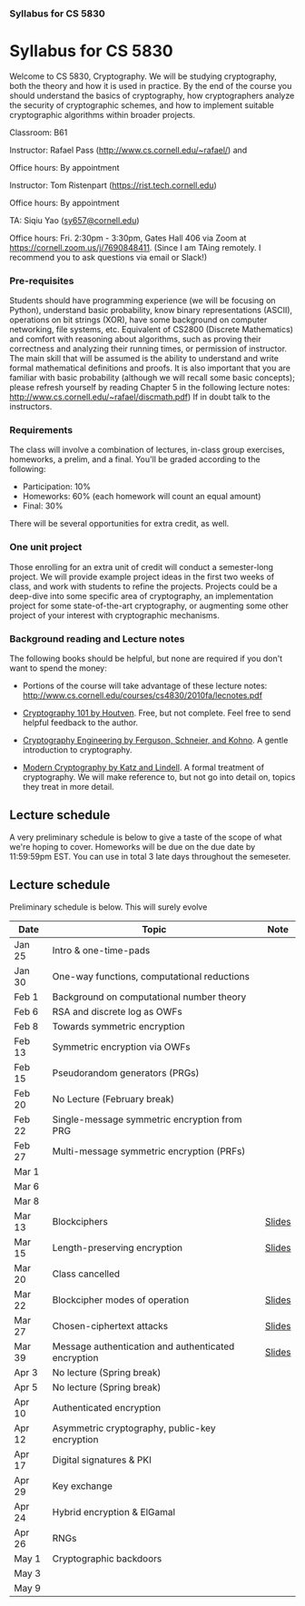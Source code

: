 ### Syllabus for CS 5830

# Syllabus for CS 5830

Welcome to CS 5830, Cryptography. We will be studying cryptography, both the
theory and how it is used in practice. By the end of the course you should
understand the basics of cryptography, how cryptographers analyze the
security of cryptographic schemes, and how to implement suitable
cryptographic algorithms within broader projects. 

Classroom: B61

Instructor: Rafael Pass (http://www.cs.cornell.edu/~rafael/) and

Office hours: By appointment

Instructor: Tom Ristenpart (https://rist.tech.cornell.edu)

Office hours: By appointment

TA: Siqiu Yao (sy657@cornell.edu)

Office hours: Fri. 2:30pm - 3:30pm, Gates Hall 406 via Zoom at https://cornell.zoom.us/j/7690848411.
(Since I am TAing remotely. I recommend you to ask questions via email or Slack!)


### Pre-requisites

Students should have programming experience (we will be focusing on Python),
understand basic probability, know binary representations (ASCII), operations on
bit strings (XOR), have some background on computer networking, file systems,
etc.  Equivalent of CS2800 (Discrete Mathematics) and comfort with reasoning
about algorithms, such as proving their correctness and analyzing their running
times, or permission of instructor.  The main skill that will be assumed is the
ability to understand and write formal mathematical definitions and proofs. It
is also important that you are familiar with basic probability (although we will
recall some basic concepts); please refresh yourself by reading Chapter 5 in the
following lecture notes: http://www.cs.cornell.edu/~rafael/discmath.pdf) If in
doubt talk to the instructors.


### Requirements

The class will involve a combination of lectures, in-class group exercises,
homeworks, a prelim, and a final. You'll be graded according to the following:

* Participation: 10%
* Homeworks:  60% (each homework will count an equal amount)
* Final:  30% 

There will be several opportunities for extra credit, as well.


### One unit project

Those enrolling for an extra unit of credit will conduct a semester-long
project. We will provide example project ideas in the first two weeks of class,
and work with students to refine the projects. Projects could be a deep-dive into some specific area of cryptography, 
an implementation project for some state-of-the-art cryptography, or augmenting
some other project of your interest with cryptographic mechanisms. 

### Background reading and Lecture notes

The following books should be helpful, but none are required if you don't want to spend the money:


* Portions of the course will take advantage of these lecture notes: http://www.cs.cornell.edu/courses/cs4830/2010fa/lecnotes.pdf
* [Cryptography 101 by Houtven](https://www.crypto101.io/). Free, but not complete. Feel free to send helpful feedback to the author.

* [Cryptography Engineering by Ferguson, Schneier, and Kohno](https://www.schneier.com/books/cryptography_engineering/). A gentle
  introduction to cryptography.

* [Modern Cryptography by Katz and Lindell](http://www.cs.umd.edu/~jkatz/imc.html). A formal treatment of cryptography.
  We will make reference to, but not go into detail on, topics they treat in
  more detail.


## Lecture schedule

A very preliminary schedule is below to give a taste of the scope of
what we're hoping to cover.  Homeworks will be due on the due date by
11:59:59pm EST. You can use in total 3 late days throughout the semeseter. 



## Lecture schedule

Preliminary schedule is below. This will surely evolve


| Date |  Topic  |  Note |
|------|---------|--------|
| Jan 25 | Intro & one-time-pads |  |
| Jan 30 | One-way functions, computational reductions |  |
| Feb 1 |  Background on computational number theory |  |
| Feb 6 |  RSA and discrete log as OWFs  |  |
| Feb 8 |  Towards symmetric encryption | |
| Feb 13 | Symmetric encryption via OWFs |  |
| Feb 15 | Pseudorandom generators (PRGs) |   |
| Feb 20 | No Lecture (February break)  |  |
| Feb 22 | Single-message symmetric encryption from PRG |  |
| Feb 27 | Multi-message symmetric encryption (PRFs) |  |
| Mar 1 |  |  |
| Mar 6 |   |  |
| Mar 8 |   |  |
| Mar 13 | Blockciphers   | [Slides](slides/blockciphers.pdf) |
| Mar 15 | Length-preserving encryption | [Slides](slides/blockciphers2.pdf) |
| Mar 20 |  Class cancelled | |
| Mar 22 |  Blockcipher modes of operation | [Slides](slides/modes.pdf) |
| Mar 27 |  Chosen-ciphertext attacks  | [Slides](slides/modes2.pdf)  |
| Mar 39 | Message authentication and authenticated encryption | [Slides](slides/msgauth.pdf)  |
| Apr 3 | No lecture (Spring break) |  |
| Apr 5 | No lecture (Spring break) | |
| Apr 10 | Authenticated encryption  |  |
| Apr 12 | Asymmetric cryptography, public-key encryption  | |
| Apr 17 | Digital signatures & PKI   |  |
| Apr 29 | Key exchange |  |
| Apr 24 | Hybrid encryption & ElGamal | |
| Apr 26 | RNGs | |
| May 1 |  Cryptographic backdoors |  |
| May 3 |  |  |
| May 9 |  |  |

